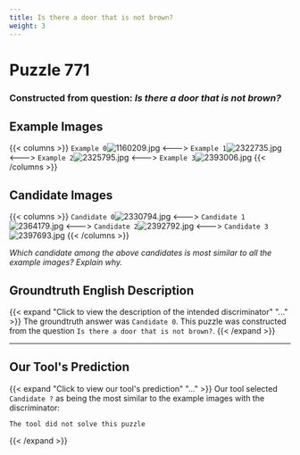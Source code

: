 ```yaml
---
title: Is there a door that is not brown?
weight: 3
---
```


# Puzzle 771
### Constructed from question: _Is there a door that is not brown?_


## Example Images
{{< columns >}}
`Example 0`![1160209.jpg](/gqa_images/1160209.jpg)
<--->
`Example 1`![2322735.jpg](/gqa_images/2322735.jpg)
<--->
`Example 2`![2325795.jpg](/gqa_images/2325795.jpg)
<--->
`Example 3`![2393006.jpg](/gqa_images/2393006.jpg)
{{< /columns >}}

## Candidate Images
{{< columns >}}
`Candidate 0`![2330794.jpg](/gqa_images/2330794.jpg)
<--->
`Candidate 1`![2364179.jpg](/gqa_images/2364179.jpg)
<--->
`Candidate 2`![2392792.jpg](/gqa_images/2392792.jpg)
<--->
`Candidate 3`![2397693.jpg](/gqa_images/2397693.jpg)
{{< /columns >}}

*Which candidate among the above candidates is most similar to all the example images? Explain why.*

## Groundtruth English Description

{{< expand "Click to view the description of the intended discriminator" "..." >}}
The groundtruth answer was `Candidate 0`. This puzzle was constructed from the question `Is there a door that is not brown?`.
{{< /expand >}}

---

## Our Tool's Prediction

{{< expand "Click to view our tool's prediction" "..." >}}
Our tool selected `Candidate ?` as being the most similar to the example images with the discriminator:
```plaintext
The tool did not solve this puzzle
```
{{< /expand >}}
